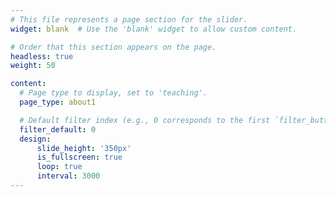 ```yaml
---
# This file represents a page section for the slider.
widget: blank  # Use the 'blank' widget to allow custom content.

# Order that this section appears on the page.
headless: true
weight: 50

content:
  # Page type to display, set to 'teaching'.
  page_type: about1

  # Default filter index (e.g., 0 corresponds to the first `filter_button` instance below).
  filter_default: 0
  design:
      slide_height: '350px'
      is_fullscreen: true
      loop: true
      interval: 3000
---
```

